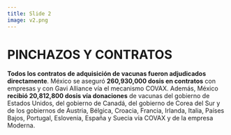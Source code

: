 ```yaml
---
title: Slide 2
image: v2.png
---
```


# PINCHAZOS Y CONTRATOS

**Todos los contratos de adquisición de vacunas fueron adjudicados directamente**. México se aseguró **260,930,000 dosis en contratos** con empresas y con Gavi Alliance vía el mecanismo COVAX. Además, México **recibió 20,812,800 dosis vía donaciones** de vacunas del gobierno de Estados Unidos, del gobierno de Canadá, del gobierno de Corea del Sur y de los gobiernos de Austria, Bélgica, Croacia, Francia, Irlanda, Italia, Países Bajos, Portugal, Eslovenia, España y Suecia vía COVAX y de la empresa Moderna.
